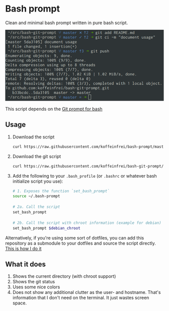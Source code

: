 # Bash prompt

Clean and minimal bash prompt written in pure bash script.

![Bash Git prompt](screenshot.png)

This script depends on the [Git prompt for
bash](https://github.com/koffeinfrei/bash-git-prompt)

## Usage

1. Download the script
   ```bash
   curl https://raw.githubusercontent.com/koffeinfrei/bash-prompt/master/bash-prompt > ~/.bash-prompt
   ```

1. Download the git script
   ```bash
   curl https://raw.githubusercontent.com/koffeinfrei/bash-git-prompt/master/bash-git-prompt > ~/.bash-git-prompt
   ```

1. Add the following to your `.bash_profile` (or `.bashrc` or whatever bash
   initialize script you use):
   ```bash
   # 1. Exposes the function `set_bash_prompt`
   source ~/.bash-prompt

   # 2a. Call the script
   set_bash_prompt

   # 2b. Call the script with chroot information (example for debian)
   set_bash_prompt $debian_chroot
   ```

Alternatively, if you're using some sort of dotfiles, you can add this
repository as a submodule to your dotfiles and source the script directly.
[This is how I do
it](https://github.com/koffeinfrei/dotfiles/blob/cdb8125b591d5e22c4f4457374fc83c482347c87/.bash_profile#L53-L54)

## What it does

1. Shows the current directory (with chroot support)
1. Shows the git status
1. Uses some nice colors
1. Does not show any additional clutter as the user- and hostname. That's
   information that I don't need on the terminal. It just wastes screen space.
